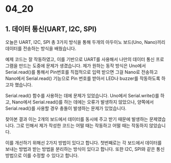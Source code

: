 # 04_20

## 1. 데이터 통신(UART, I2C, SPI)

오늘은 UART, I2C, SPI 총 3가지 방식을 통해 두개의 아두이노 보드(Uno, Nano)끼리 데이터를 전송하는 방식을 배웠습니다.

예제 코드는 잘 작동하였고, 이를 기반으로 UART를 사용해서 나만의 데이터 통신 프로그램을 만드는 도중에 문제가 생겼습니다. 제가 원하는 동작 방식은 Uno에서 Serial.read()를 통해서 Pin번호를 직접적으로 입력 받으면 그걸 Nano로 전송하고 Nano에서 Serial.read() 기능으로 Pin 번호를 받아서 LED나 buzzer를 작동하도록 하고자 했습니다.

Serial.read() 함수를 사용하는 데에 문제가 있었습니다. Uno에서 Serial.write()를 하고, Nano에서 Serial.read()를 하는 데에는 오류가 발생하지 않았으나, 양쪽에서 Serial.read()를 사용할 경우 충돌이 발생하는 문제가 있었습니다. 

찾아본 결과 이는 2개의 보드에서 데이터를 동시에 주고 받기 때문에 발생하는 문제였습니다. 그로 인해서 제가 작성한 코드는 어떨 때는 작동하고 어떨 때는 작동하지 않았습니다.

이를 개선하기 위해선 2가지 방법이 있다고 합니다. 첫번째로는 각 보드에서 데이터를 보내는 방법과 받는 방법을 분리하는 방식이 있다고 합니다. 또한 I2C, SPI와 같은 통신 방법으로 이를 수정할 수 있다고 합니다.
